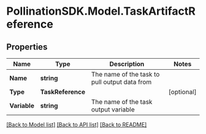 
# PollinationSDK.Model.TaskArtifactReference

## Properties

Name | Type | Description | Notes
------------ | ------------- | ------------- | -------------
**Name** | **string** | The name of the task to pull output data from | 
**Type** | **TaskReference** |  | [optional] 
**Variable** | **string** | The name of the task output variable | 

[[Back to Model list]](../README.md#documentation-for-models)
[[Back to API list]](../README.md#documentation-for-api-endpoints)
[[Back to README]](../README.md)

